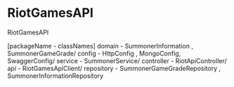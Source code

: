 # RiotGamesAPI
RiotGamesAPI

[packageName - classNames]
domain - SummonerInformation , SummonerGameGrade/ 
config - HttpConfig , MongoConfig, SwaggerConfig/ 
service - SummonerService/ 
controller - RiotApiController/ 
api - RiotGamesApiClient/ 
repository - SummonerGameGradeRepository , SummonerInformationRepository 
